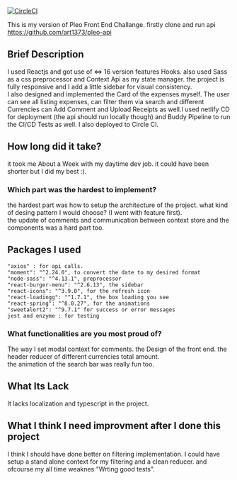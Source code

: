 [![CircleCI](https://circleci.com/gh/art1373/Pleo-FrontChallenge.svg)](https://https://github.com/art1373?tab=repositories)

This is my version of Pleo Front End Challange.
firstly clone and run api https://github.com/art1373/pleo-api
## Brief Description

I used Reactjs and got use of <=> 16 version features Hooks. also used Sass as a css preprocessor and Context Api as my state manager.
the project is fully responsive and I add a little sidebar for visual consistency.<br /> I also designed and implemented the Card of the expenses myself.
The user can see all listing expenses, can filter them via search and different Currencies
can Add Comment and Upload Receipts as well.I used netlify CD for deployment (the api should run locally though) and Buddy Pipeline to run the CI/CD Tests as well. I also deployed to Circle CI.
## How long did it take?
  it took me About a Week with my daytime dev job. it could have been shorter but I did my best :).

### Which part was the hardest to implement? 
the hardest part was how to setup the architecture of the project. what kind of desing pattern I would choose? (I went with feature first).<br />
the update of comments and communication between context store and the components was a hard part too.
## Packages I used
    "axios" : for api calls.
    "moment": "^2.24.0", to convert the date to my desired format
    "node-sass": "^4.13.1", preprocessor
    "react-burger-menu": "^2.6.13", the sidebar
    "react-icons": "^3.9.0", for the refresh icon
    "react-loadingg": "^1.7.1", the box loading you see
    "react-spring": "^8.0.27", for the animations
    "sweetalert2": "^9.7.1" for success or error messages
    jest and enzyme : for testing

### What functionalities are you most proud of?
The way I set modal context for comments. the Design of the front end. the header reducer of different currencies total amount.<br />
the animation of the search bar was really fun too.
## What Its Lack 
It lacks localization and typescript in the project. 

## What I think I need improvment after I done this project
I think I should have done better on filtering implementation. I could have setup a stand alone context for my filtering and a clean reducer. and ofcourse my all time weaknes "Wrting good tests".
